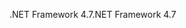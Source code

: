 <span data-ttu-id="da8a2-101">.NET Framework 4.7</span><span class="sxs-lookup"><span data-stu-id="da8a2-101">.NET Framework 4.7</span></span>